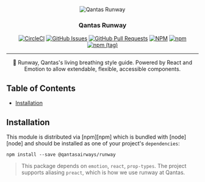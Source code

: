 <p align="center">
 <img src="https://avatars2.githubusercontent.com/u/46743732?s=200&v=4" alt="Qantas Runway"></a>
</p>

<h3 align="center">Qantas Runway</h3>

<div align="center">

  [![CircleCI](https://circleci.com/gh/qantasairways/runway.svg?style=svg)](https://circleci.com/gh/qantasairways/runway)
  [![GitHub Issues](https://img.shields.io/github/issues/qantasairways/runway.svg)](https://github.com/qantasairways/runway/issues)
  [![GitHub Pull Requests](https://img.shields.io/github/issues-pr/qantasairways/runway.svg)](https://github.com/qantasairways/runway/pulls)
  [![NPM](https://img.shields.io/npm/l/@qantasairways/runway.svg)]()
  [![npm](https://img.shields.io/npm/dw/@qantasairways/runway.svg)](https://www.npmjs.com/package/@qantasairways/runway)
  [![npm (tag)](https://img.shields.io/npm/v/@qantasairways/runway/latest.svg)](https://www.npmjs.com/package/@qantasairways/runway)

</div>

---

<p align = "center">💅 Runway, Qantas's living breathing style guide. Powered by React and Emotion to allow extendable,
flexible, accessible components.</p>

## Table of Contents

- [Installation](#installation)


## Installation <a name = "installation"></a>

This module is distributed via [npm][npm] which is bundled with [node][node] and
should be installed as one of your project's `dependencies`:

```
npm install --save @qantasairways/runway
```

> This package depends on `emotion`, `react`, `prop-types`. The project supports aliasing `preact`, which
> is how we use runway at Qantas.

